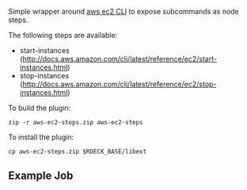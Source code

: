 Simple wrapper around [aws ec2 CLI](http://docs.aws.amazon.com/cli/latest/reference/ec2/) to expose subcommands as node steps.

The following steps are available:

* start-instances (http://docs.aws.amazon.com/cli/latest/reference/ec2/start-instances.html)
* stop-instances (http://docs.aws.amazon.com/cli/latest/reference/ec2/stop-instances.html)


To build the plugin:

    zip -r aws-ec2-steps.zip aws-ec2-steps

To install the plugin:

    cp aws-ec2-steps.zip $RDECK_BASE/libext
    
## Example Job

